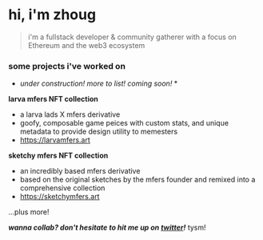 # hi, i'm zhoug
> i'm a fullstack developer & community gatherer with a focus on Ethereum and the web3 ecosystem
  
  
### some projects i've worked on
* *under construction! more to list! coming soon!* *

**larva mfers NFT collection**
- a larva lads X mfers derivative
- goofy, composable game peices with custom stats, and unique metadata to provide design utility to memesters
- https://larvamfers.art

**sketchy mfers NFT collection**
- an incredibly based mfers derivative
- based on the original sketches by the mfers founder and remixed into a comprehensive collection
- https://sketchymfers.art
    
 ...plus more!
  
***wanna collab? don't hesitate to hit me up on [twitter](https://twitter.com/zhoug0x)!***
tysm!
